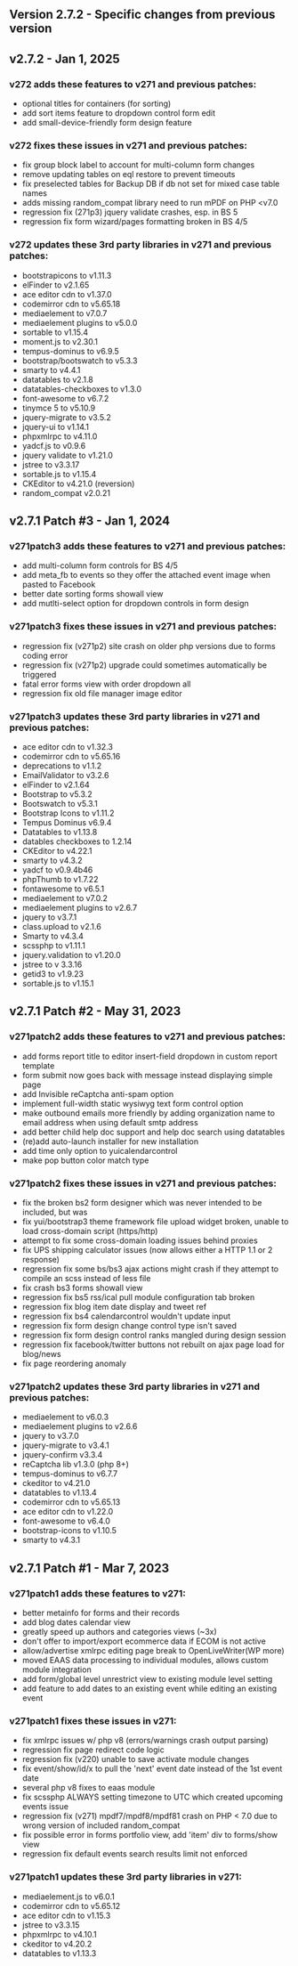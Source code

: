 Version 2.7.2 - Specific changes from previous version
------------------------------------------------------

## v2.7.2 - Jan 1, 2025

### v272 adds these features to v271 and previous patches:
- optional titles for containers (for sorting)
- add sort items feature to dropdown control form edit
- add small-device-friendly form design feature

### v272 fixes these issues in v271 and previous patches:
- fix group block label to account for multi-column form changes
- remove updating tables on eql restore to prevent timeouts
- fix preselected tables for Backup DB if db not set for mixed case table names
- adds missing random_compat library need to run mPDF on PHP <v7.0
- regression fix (271p3) jquery validate crashes, esp. in BS 5
- regression fix form wizard/pages formatting broken in BS 4/5

### v272 updates these 3rd party libraries in v271 and previous patches:
- bootstrapicons to v1.11.3
- elFinder to v2.1.65
- ace editor cdn to v1.37.0
- codemirror cdn to v5.65.18
- mediaelement to v7.0.7
- mediaelement plugins to v5.0.0
- sortable to v1.15.4
- moment.js to v2.30.1
- tempus-dominus to v6.9.5
- bootstrap/bootswatch to v5.3.3
- smarty to v4.4.1
- datatables to v2.1.8
- datatables-checkboxes to v1.3.0
- font-awesome to v6.7.2
- tinymce 5 to v5.10.9
- jquery-migrate to v3.5.2
- jquery-ui to v1.14.1
- phpxmlrpc to v4.11.0
- yadcf.js to v0.9.6
- jquery validate to v1.21.0
- jstree to v3.3.17
- sortable.js to v1.15.4
- CKEditor to v4.21.0 (reversion)
- random_compat v2.0.21

## v2.7.1 Patch #3 - Jan 1, 2024

### v271patch3 adds these features to v271 and previous patches:
- add multi-column form controls for BS 4/5
- add meta_fb to events so they offer the attached event image when pasted to Facebook
- better date sorting forms showall view
- add mutlti-select option for dropdown controls in form design

### v271patch3 fixes these issues in v271 and previous patches:
- regression fix (v271p2) site crash on older php versions due to forms coding error
- regression fix (v271p2) upgrade could sometimes automatically be triggered
- fatal error forms view with order dropdown all
- regression fix old file manager image editor

### v271patch3 updates these 3rd party libraries in v271 and previous patches:
- ace editor cdn to v1.32.3
- codemirror cdn to v5.65.16
- deprecations to v1.1.2
- EmailValidator to v3.2.6
- elFinder to v2.1.64
- Bootstrap to v5.3.2
- Bootswatch to v5.3.1
- Bootstrap Icons to v1.11.2
- Tempus Dominus v6.9.4
- Datatables to v1.13.8
- datables checkboxes to 1.2.14
- CKEditor to v4.22.1
- smarty to v4.3.2
- yadcf to v0.9.4b46
- phpThumb to v1.7.22
- fontawesome to v6.5.1
- mediaelement to v7.0.2
- mediaelement plugins to v2.6.7
- jquery to v3.7.1
- class.upload to v2.1.6
- Smarty to v4.3.4
- scssphp to v1.11.1
- jquery.validation to v1.20.0
- jstree to v 3.3.16
- getid3 to v1.9.23
- sortable.js to v1.15.1

## v2.7.1 Patch #2 - May 31, 2023

### v271patch2 adds these features to v271 and previous patches:
- add forms report title to editor insert-field dropdown in custom report template
- form submit now goes back with message instead displaying simple page
- add Invisible reCaptcha anti-spam option
- implement full-width static wysiwyg text form control option
- make outbound emails more friendly by adding organization name to email address when using default smtp address
- add better child help doc support and help doc search using datatables
- (re)add auto-launch installer for new installation
- add time only option to yuicalendarcontrol
- make pop button color match type

### v271patch2 fixes these issues in v271 and previous patches:
- fix the broken bs2 form designer which was never intended to be included, but was
- fix yui/bootstrap3 theme framework file upload widget broken, unable to load cross-domain script (https/http)
- attempt to fix some cross-domain loading issues behind proxies
- fix UPS shipping calculator issues (now allows either a HTTP 1.1 or 2 response)
- regression fix some bs/bs3 ajax actions might crash if they attempt to compile an scss instead of less file
- fix crash bs3 forms showall view
- regression fix bs5 rss/ical pull module configuration tab broken
- regression fix blog item date display and tweet ref
- regression fix bs4 calendarcontrol wouldn't update input
- regression fix form design change control type isn't saved
- regression fix form design control ranks mangled during design session
- regression fix facebook/twitter buttons not rebuilt on ajax page load for blog/news
- fix page reordering anomaly

### v271patch2 updates these 3rd party libraries in v271 and previous patches:
- mediaelement to v6.0.3
- mediaelement plugins to v2.6.6
- jquery to v3.7.0
- jquery-migrate to v3.4.1
- jquery-confirm v3.3.4
- reCaptcha lib v1.3.0 (php 8+)
- tempus-dominus to v6.7.7
- ckeditor to v4.21.0
- datatables to v1.13.4
- codemirror cdn to v5.65.13
- ace editor cdn to v1.22.0
- font-awesome to v6.4.0
- bootstrap-icons to v1.10.5
- smarty to v4.3.1

## v2.7.1 Patch #1 - Mar 7, 2023

### v271patch1 adds these features to v271:
- better metainfo for forms and their records
- add blog dates calendar view
- greatly speed up authors and categories views (~3x)
- don't offer to import/export ecommerce data if ECOM is not active
- allow/advertise xmlrpc editing page break to OpenLiveWriter(WP more)
- moved EAAS data processing to individual modules, allows custom module integration
- add form/global level unrestrict view to existing module level setting
- add feature to add dates to an existing event while editing an existing event

### v271patch1 fixes these issues in v271:
- fix xmlrpc issues w/ php v8 (errors/warnings crash output parsing)
- regression fix page redirect code logic
- regression fix (v220) unable to save activate module changes
- fix event/show/id/x to pull the 'next' event date instead of the 1st event date
- several php v8 fixes to eaas module
- fix scssphp ALWAYS setting timezone to UTC which created upcoming events issue
- regression fix (v271) mpdf7/mpdf8/mpdf81 crash on PHP < 7.0 due to wrong version of included random_compat
- fix possible error in forms portfolio view, add 'item' div to forms/show view
- regression fix default events search results limit not enforced

### v271patch1 updates these 3rd party libraries in v271:
- mediaelement.js to v6.0.1
- codemirror cdn to v5.65.12
- ace editor cdn to v1.15.3
- jstree to v3.3.15
- phpxmlrpc to v4.10.1
- ckeditor to v4.20.2
- datatables to v1.13.3